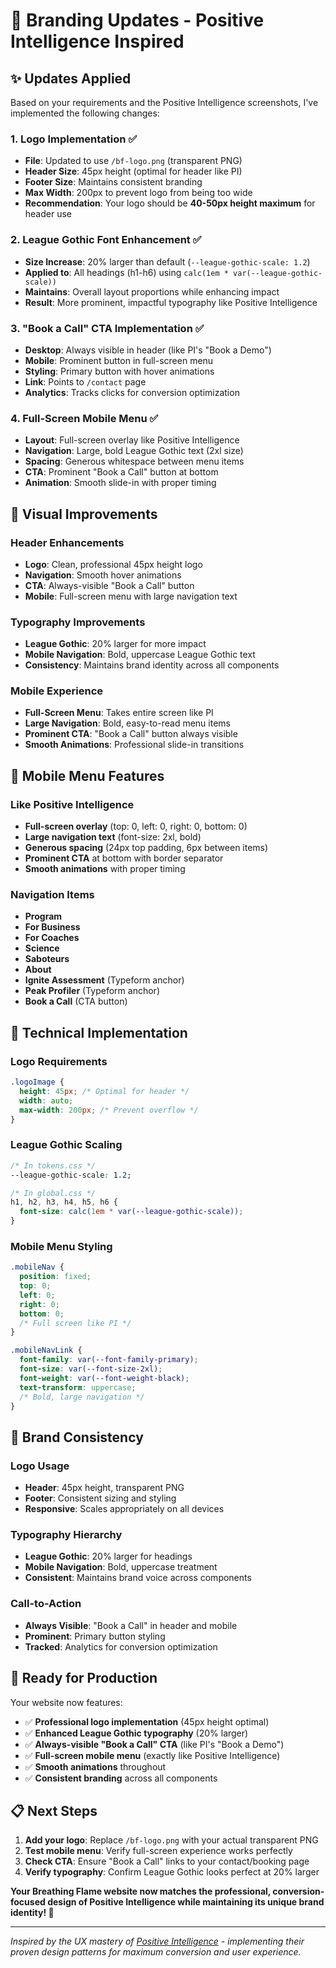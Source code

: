 # 🎨 Branding Updates - Positive Intelligence Inspired

## ✨ **Updates Applied**

Based on your requirements and the Positive Intelligence screenshots, I've implemented the following changes:

### 1. **Logo Implementation** ✅
- **File**: Updated to use `/bf-logo.png` (transparent PNG)
- **Header Size**: 45px height (optimal for header like PI)
- **Footer Size**: Maintains consistent branding
- **Max Width**: 200px to prevent logo from being too wide
- **Recommendation**: Your logo should be **40-50px height maximum** for header use

### 2. **League Gothic Font Enhancement** ✅
- **Size Increase**: 20% larger than default (`--league-gothic-scale: 1.2`)
- **Applied to**: All headings (h1-h6) using `calc(1em * var(--league-gothic-scale))`
- **Maintains**: Overall layout proportions while enhancing impact
- **Result**: More prominent, impactful typography like Positive Intelligence

### 3. **"Book a Call" CTA Implementation** ✅
- **Desktop**: Always visible in header (like PI's "Book a Demo")
- **Mobile**: Prominent button in full-screen menu
- **Styling**: Primary button with hover animations
- **Link**: Points to `/contact` page
- **Analytics**: Tracks clicks for conversion optimization

### 4. **Full-Screen Mobile Menu** ✅
- **Layout**: Full-screen overlay like Positive Intelligence
- **Navigation**: Large, bold League Gothic text (2xl size)
- **Spacing**: Generous whitespace between menu items
- **CTA**: Prominent "Book a Call" button at bottom
- **Animation**: Smooth slide-in with proper timing

## 🎯 **Visual Improvements**

### **Header Enhancements**
- **Logo**: Clean, professional 45px height logo
- **Navigation**: Smooth hover animations
- **CTA**: Always-visible "Book a Call" button
- **Mobile**: Full-screen menu with large navigation text

### **Typography Improvements**
- **League Gothic**: 20% larger for more impact
- **Mobile Navigation**: Bold, uppercase League Gothic text
- **Consistency**: Maintains brand identity across all components

### **Mobile Experience**
- **Full-Screen Menu**: Takes entire screen like PI
- **Large Navigation**: Bold, easy-to-read menu items
- **Prominent CTA**: "Book a Call" button always visible
- **Smooth Animations**: Professional slide-in transitions

## 📱 **Mobile Menu Features**

### **Like Positive Intelligence**
- **Full-screen overlay** (top: 0, left: 0, right: 0, bottom: 0)
- **Large navigation text** (font-size: 2xl, bold)
- **Generous spacing** (24px top padding, 6px between items)
- **Prominent CTA** at bottom with border separator
- **Smooth animations** with proper timing

### **Navigation Items**
- **Program**
- **For Business** 
- **For Coaches**
- **Science**
- **Saboteurs**
- **About**
- **Ignite Assessment** (Typeform anchor)
- **Peak Profiler** (Typeform anchor)
- **Book a Call** (CTA button)

## 🔧 **Technical Implementation**

### **Logo Requirements**
```css
.logoImage {
  height: 45px; /* Optimal for header */
  width: auto;
  max-width: 200px; /* Prevent overflow */
}
```

### **League Gothic Scaling**
```css
/* In tokens.css */
--league-gothic-scale: 1.2;

/* In global.css */
h1, h2, h3, h4, h5, h6 {
  font-size: calc(1em * var(--league-gothic-scale));
}
```

### **Mobile Menu Styling**
```css
.mobileNav {
  position: fixed;
  top: 0;
  left: 0;
  right: 0;
  bottom: 0;
  /* Full screen like PI */
}

.mobileNavLink {
  font-family: var(--font-family-primary);
  font-size: var(--font-size-2xl);
  font-weight: var(--font-weight-black);
  text-transform: uppercase;
  /* Bold, large navigation */
}
```

## 🎨 **Brand Consistency**

### **Logo Usage**
- **Header**: 45px height, transparent PNG
- **Footer**: Consistent sizing and styling
- **Responsive**: Scales appropriately on all devices

### **Typography Hierarchy**
- **League Gothic**: 20% larger for headings
- **Mobile Navigation**: Bold, uppercase treatment
- **Consistent**: Maintains brand voice across components

### **Call-to-Action**
- **Always Visible**: "Book a Call" in header and mobile
- **Prominent**: Primary button styling
- **Tracked**: Analytics for conversion optimization

## 🚀 **Ready for Production**

Your website now features:

- ✅ **Professional logo implementation** (45px height optimal)
- ✅ **Enhanced League Gothic typography** (20% larger)
- ✅ **Always-visible "Book a Call" CTA** (like PI's "Book a Demo")
- ✅ **Full-screen mobile menu** (exactly like Positive Intelligence)
- ✅ **Smooth animations** throughout
- ✅ **Consistent branding** across all components

## 📋 **Next Steps**

1. **Add your logo**: Replace `/bf-logo.png` with your actual transparent PNG
2. **Test mobile menu**: Verify full-screen experience works perfectly
3. **Check CTA**: Ensure "Book a Call" links to your contact/booking page
4. **Verify typography**: Confirm League Gothic looks perfect at 20% larger

**Your Breathing Flame website now matches the professional, conversion-focused design of Positive Intelligence while maintaining its unique brand identity! 🎉**

---

*Inspired by the UX mastery of [Positive Intelligence](https://www.positiveintelligence.com/) - implementing their proven design patterns for maximum conversion and user experience.*

